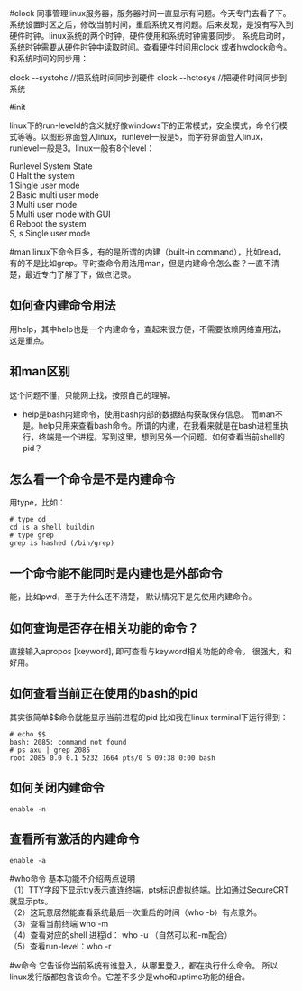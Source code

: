 #clock
同事管理linux服务器，服务器时间一直显示有问题。今天专门去看了下。
系统设置时区之后，修改当前时间，重启系统又有问题。后来发现，是没有写入到硬件时钟。linux系统的两个时钟，硬件使用和系统时钟需要同步。
系统启动时，系统时钟需要从硬件时钟中读取时间。查看硬件时间用clock 或者hwclock命令。和系统时间的同步用：

clock --systohc //把系统时间同步到硬件
clock --hctosys //把硬件时间同步到系统


#init

linux下的run-leveld的含义就好像windows下的正常模式，安全模式，命令行模式等等。以图形界面登入linux，runlevel一般是5，而字符界面登入linux，runlevel一般是3。linux一般有8个level：

Runlevel System State  
0 Halt the system  
1 Single user mode  
2 Basic multi user mode  
3 Multi user mode  
5 Multi user mode with GUI  
6 Reboot the system  
S, s Single user mode 

#man
linux下命令巨多，有的是所谓的内建（built-in command），比如read，有的不是比如grep。平时查命令用法用man，但是内建命令怎么查？一直不清楚，最近专门了解了下，做点记录。
## 如何查内建命令用法
用help，其中help也是一个内建命令，查起来很方便，不需要依赖网络查用法，这是重点。
## 和man区别
这个问题不懂，只能网上找，按照自己的理解。

- help是bash内建命令，使用bash内部的数据结构获取保存信息。
而man不是。help只用来查看bash命令。所谓的内建，在我看来就是在bash进程里执行，终端是一个进程。写到这里，想到另外一个问题。如何查看当前shell的pid？

## 怎么看一个命令是不是内建命令
用type，比如：

    # type cd
    cd is a shell buildin
    # type grep
    grep is hashed (/bin/grep)
    
## 一个命令能不能同时是内建也是外部命令
 能，比如pwd，至于为什么还不清楚， 默认情况下是先使用内建命令。

## 如何查询是否存在相关功能的命令？
直接输入apropos [keyword], 即可查看与keyword相关功能的命令。
很强大，和好用。

## 如何查看当前正在使用的bash的pid
其实很简单$$命令就能显示当前进程的pid
比如我在linux terminal下运行得到：

    # echo $$
    bash: 2085: command not found
    # ps axu | grep 2085
    root 2085 0.0 0.1 5232 1664 pts/0 S 09:38 0:00 bash

## 如何关闭内建命令
    
    enable -n
## 查看所有激活的内建命令

    enable -a

#who命令
基本功能不介绍两点说明  
（1）TTY字段下显示tty表示直连终端，pts标识虚拟终端。比如通过SecureCRT就显示pts。  
（2）这玩意居然能查看系统最后一次重启的时间（who -b）有点意外。  
（3）查看当前终端 who -m  
（4）查看对应的shell 进程id： who -u （自然可以和-m配合）  
（5）查看run-level：who -r  


#w命令
它告诉你当前系统有谁登入，从哪里登入，都在执行什么命令。
所以linux发行版都包含该命令。它差不多少是who和uptime功能的组合。